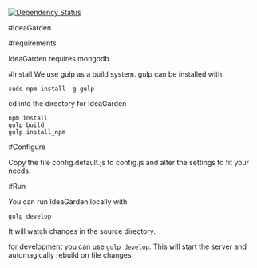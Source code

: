 [![Dependency Status](https://david-dm.org/CodeForEindhoven/IdeaGarden.svg?path=src/server)](https://david-dm.org/CodeForEindhoven/IdeaGarden?path=src/server)

#IdeaGarden

#requirements

IdeaGarden requires mongodb.

#Install
We use gulp as a build system. gulp can be installed with:

```
sudo npm install -g gulp
```

cd into the directory for IdeaGarden
```
npm install
gulp build
gulp install_npm
```

#Configure

Copy the file config.default.js to config.js and alter the settings to fit your needs.

#Run

You can run IdeaGarden locally with
```
gulp develop
```

It will watch changes in the source directory.




for development you can use `gulp develop`. This will start the server and automagically rebuild on file changes.
